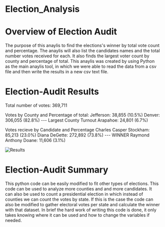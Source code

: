 # Election_Analysis

# Overview of Election Audit
The purpose of this anaylis to find the elections's winner by total vote count and percentage. The anaylis will also list the candidates names and the total number votes received for each. It also finds the largest voter count by county and percentage of total. This anaylis was created by using Python as the main anaylis tool, in which we were able to read the data from a csv file and then write the results in a new csv text file. 

# Election-Audit Results

Total number of votes: 369,711

Votes by County and Percentage of total:
Jefferson:  38,855 (10.5%)
Denver: 306,055 (82.8%) --- Largest County Turnout
Arapahoe: 24,801 (6.7%)

Votes recieve by Candidate and Percentage
Charles Casper Stockham: 85,213 (23.0%)
Diana DeGette: 272,892 (73.8%) --- WINNER
Raymond Anthony Doane: 11,606 (3.1%)
  
  ![Results](https://user-images.githubusercontent.com/95899763/150726035-a3a2f916-3a2a-4377-a312-dce0b9fb871d.PNG)
 
 # Election-Audit Summary
 This python code can be easily modified to fit other types of elections. This code can be used to analyze more counties and and more candidates. It can also be used to count a presidential election in which instead of counties we can count the votes by state. If this is the case the code can also be modified to gather electoral votes per state and calculate the winner with that dataset. In brief the hard work of writing this code is done, it only takes knowing where it can be used and how to change the variables if needed.  
